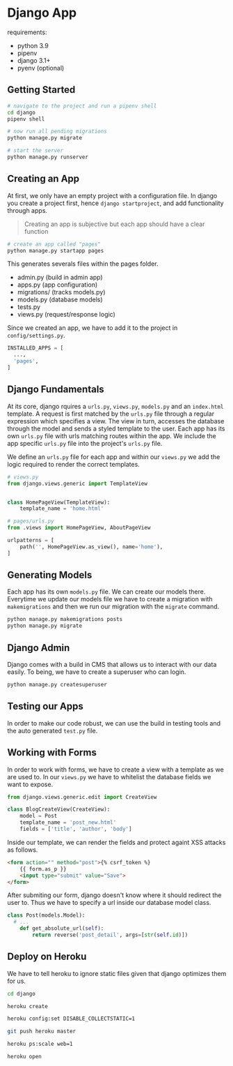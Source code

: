# Django App

requirements:

- python 3.9
- pipenv
- django 3.1+
- pyenv (optional)

## Getting Started

```bash
# navigate to the project and run a pipenv shell
cd django
pipenv shell

# now run all pending migrations
python manage.py migrate

# start the server
python manage.py runserver
```

## Creating an App

At first, we only have an empty project with a configuration file. In django you
create a project first, hence `django startproject`, and add functionality
through apps.

> Creating an app is subjective but each app should have a clear function

```bash
# create an app called "pages"
python manage.py startapp pages
```

This generates severals files within the pages folder.

- admin.py (build in admin app)
- apps.py (app configuration)
- migrations/ (tracks models.py)
- models.py (database models)
- tests.py
- views.py (request/response logic)

Since we created an app, we have to add it to the project in
`config/settings.py`.

```python
INSTALLED_APPS = [
  ...,
  'pages',
]
```

## Django Fundamentals

At its core, django rquires a `urls.py`, `views.py`, `models.py` and an
`index.html` template. A request is first matched by the `urls.py` file through
a regular expression which specifies a view. The view in turn, accesses the
database through the model and sends a styled template to the user. Each app has
its own `urls.py` file with urls matching routes within the app. We include the
app specific `urls.py` file into the project's `urls.py` file.

We define an `urls.py` file for each app and within our `views.py` we add the
logic required to render the correct templates.

```python
# views.py
from django.views.generic import TemplateView


class HomePageView(TemplateView):
    template_name = 'home.html'
```

```python
# pages/urls.py
from .views import HomePageView, AboutPageView

urlpatterns = [
    path('', HomePageView.as_view(), name='home'),
]
```

## Generating Models

Each app has its own `models.py` file. We can create our models there. Everytime
we update our models file we have to create a migration with `makemigrations`
and then we run our migration with the `migrate` command.

```bash
python manage.py makemigrations posts
python manage.py migrate
```

## Django Admin

Django comes with a build in CMS that allows us to interact with our data
easily. To being, we have to create a superuser who can login.

```bash
python manage.py createsuperuser
```

## Testing our Apps

In order to make our code robust, we can use the build in testing tools and the
auto generated `test.py` file.

## Working with Forms

In order to work with forms, we have to create a view with a template as we are
used to. In our `views.py` we have to whitelist the database fields we want to
expose.

```python
from django.views.generic.edit import CreateView

class BlogCreateView(CreateView):
    model = Post
    template_name = 'post_new.html'
    fields = ['title', 'author', 'body']

```

Inside our template, we can render the fields and protect againt XSS attacks as
follows.

```html
<form action="" method="post">{% csrf_token %}
    {{ form.as_p }}
    <input type="submit" value="Save">
</form>
```

After submiting our form, django doesn't know where it should redirect the user
to. Thus we have to specify a url inside our database model class.

```python
class Post(models.Model):
  # ...
    def get_absolute_url(self):
        return reverse('post_detail', args=[str(self.id)])
```

## Deploy on Heroku

We have to tell heroku to ignore static files given that django optimizes them
for us.

```bash
cd django

heroku create

heroku config:set DISABLE_COLLECTSTATIC=1

git push heroku master

heroku ps:scale web=1

heroku open
```
